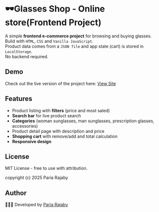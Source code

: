 # 🕶️Glasses Shop - Online store(Frontend Project)

A simple **frontend e-commerce project** for browsing and buying glasses.<br/>
Build with `HTML`, `CSS` and `Vanilla JavaScript`.<br/>
Product data comes from a `JSON file` and app state (cart) is stored in `LocalStorage`.<br/>
No backend required.

## Demo
Check out the live version of the project here: [View Site](https://paria-rajaby.github.io/glassess-shop/)

## Features

- Product listing with **filters** (price and most saled)
- **Search bar** for live product search
- **Categories** (woman sunglasses, man sunglasses, prescription glasses, accessories)
- Product detail page with description and price
- **Shopping cart** with remove/add and total calculation
- **Responsive design**

## License

MIT License - free to use with attribution.

copyright (c) 2025 Paria Rajaby

## Author

👩🏻‍💻 Developed by [Paria Rajaby](https://github.com/paria-rajaby)
